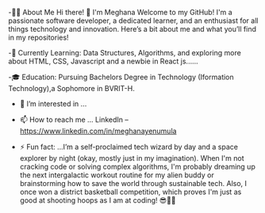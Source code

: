 -👨‍💻 About Me
Hi there! 👋 I'm Meghana
Welcome to my GitHub! I'm a passionate software developer, a dedicated learner, and an enthusiast for all things technology and innovation. Here’s a bit about me and what you’ll find in my repositories!

-🌱 Currently Learning: Data Structures, Algorithms, and exploring more about HTML, CSS, Javascript and a newbie in React js......

-🎓 Education: Pursuing Bachelors Degree in Technology (Iformation Technology),a Sophomore in BVRIT-H.

- 👀 I’m interested in ...

- 📫 How to reach me ...
LinkedIn – https://www.linkedin.com/in/meghanayenumula

- ⚡ Fun fact: ...I’m a self-proclaimed tech wizard by day and a space explorer by night (okay, mostly just in my imagination). When I'm not cracking code or solving complex algorithms, I'm probably dreaming up the next intergalactic workout routine for my alien buddy or brainstorming how to save the world through sustainable tech. Also, I once won a district basketball competition, which proves I'm just as good at shooting hoops as I am at coding! 😎🏀✨

<!---
MEGHANA77777/MEGHANA77777 is a ✨ special ✨ repository because its `README.md` (this file) appears on your GitHub profile.
You can click the Preview link to take a look at your changes.
--->
